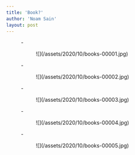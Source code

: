 ```yaml
---
title: 'Book?'
author: 'Noam Sain'
layout: post
---
```


<figure class="wp-block-gallery columns-3 is-cropped wp-block-gallery-9 is-layout-flex">- <figure>![](/assets/2020/10/books-00001.jpg)</figure>
- <figure>![](/assets/2020/10/books-00002.jpg)</figure>
- <figure>![](/assets/2020/10/books-00003.jpg)</figure>
- <figure>![](/assets/2020/10/books-00004.jpg)</figure>
- <figure>![](/assets/2020/10/books-00005.jpg)</figure>

</figure>